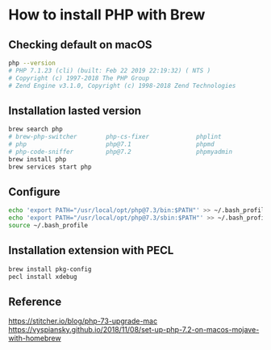 # How to install PHP with Brew

## Checking default on macOS

```bash
php --version
# PHP 7.1.23 (cli) (built: Feb 22 2019 22:19:32) ( NTS )
# Copyright (c) 1997-2018 The PHP Group
# Zend Engine v3.1.0, Copyright (c) 1998-2018 Zend Technologies
```

## Installation lasted version

```bash
brew search php
# brew-php-switcher        php-cs-fixer             phplint                  phpstan
# php                      php@7.1                  phpmd                    phpunit
# php-code-sniffer         php@7.2                  phpmyadmin
brew install php
brew services start php
```

## Configure

```bash
echo 'export PATH="/usr/local/opt/php@7.3/bin:$PATH"' >> ~/.bash_profile
echo 'export PATH="/usr/local/opt/php@7.3/sbin:$PATH"' >> ~/.bash_profile
source ~/.bash_profile
```

## Installation extension with PECL

```bash
brew install pkg-config
pecl install xdebug
```

## Reference

<https://stitcher.io/blog/php-73-upgrade-mac>
<https://vyspiansky.github.io/2018/11/08/set-up-php-7.2-on-macos-mojave-with-homebrew>
